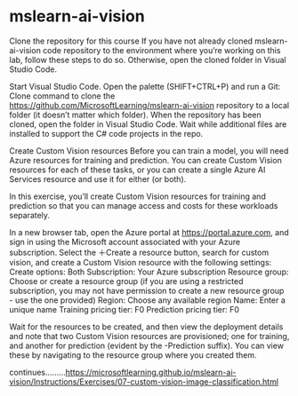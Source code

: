 # mslearn-ai-vision
Clone the repository for this course
If you have not already cloned mslearn-ai-vision code repository to the environment where you’re working on this lab, follow these steps to do so. Otherwise, open the cloned folder in Visual Studio Code.

Start Visual Studio Code.
Open the palette (SHIFT+CTRL+P) and run a Git: Clone command to clone the https://github.com/MicrosoftLearning/mslearn-ai-vision repository to a local folder (it doesn’t matter which folder).
When the repository has been cloned, open the folder in Visual Studio Code.
Wait while additional files are installed to support the C# code projects in the repo.




Create Custom Vision resources
Before you can train a model, you will need Azure resources for training and prediction. You can create Custom Vision resources for each of these tasks, or you can create a single Azure AI Services resource and use it for either (or both).

In this exercise, you’ll create Custom Vision resources for training and prediction so that you can manage access and costs for these workloads separately.

In a new browser tab, open the Azure portal at https://portal.azure.com, and sign in using the Microsoft account associated with your Azure subscription.
Select the ＋Create a resource button, search for custom vision, and create a Custom Vision resource with the following settings:
Create options: Both
Subscription: Your Azure subscription
Resource group: Choose or create a resource group (if you are using a restricted subscription, you may not have permission to create a new resource group - use the one provided)
Region: Choose any available region
Name: Enter a unique name
Training pricing tier: F0
Prediction pricing tier: F0




Wait for the resources to be created, and then view the deployment details and note that two Custom Vision resources are provisioned; one for training, and another for prediction (evident by the -Prediction suffix). You can view these by navigating to the resource group where you created them.

continues.........https://microsoftlearning.github.io/mslearn-ai-vision/Instructions/Exercises/07-custom-vision-image-classification.html
